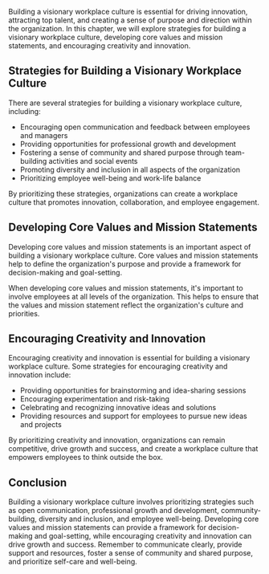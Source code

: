 
Building a visionary workplace culture is essential for driving innovation, attracting top talent, and creating a sense of purpose and direction within the organization. In this chapter, we will explore strategies for building a visionary workplace culture, developing core values and mission statements, and encouraging creativity and innovation.

Strategies for Building a Visionary Workplace Culture
-----------------------------------------------------

There are several strategies for building a visionary workplace culture, including:

* Encouraging open communication and feedback between employees and managers
* Providing opportunities for professional growth and development
* Fostering a sense of community and shared purpose through team-building activities and social events
* Promoting diversity and inclusion in all aspects of the organization
* Prioritizing employee well-being and work-life balance

By prioritizing these strategies, organizations can create a workplace culture that promotes innovation, collaboration, and employee engagement.

Developing Core Values and Mission Statements
---------------------------------------------

Developing core values and mission statements is an important aspect of building a visionary workplace culture. Core values and mission statements help to define the organization's purpose and provide a framework for decision-making and goal-setting.

When developing core values and mission statements, it's important to involve employees at all levels of the organization. This helps to ensure that the values and mission statement reflect the organization's culture and priorities.

Encouraging Creativity and Innovation
-------------------------------------

Encouraging creativity and innovation is essential for building a visionary workplace culture. Some strategies for encouraging creativity and innovation include:

* Providing opportunities for brainstorming and idea-sharing sessions
* Encouraging experimentation and risk-taking
* Celebrating and recognizing innovative ideas and solutions
* Providing resources and support for employees to pursue new ideas and projects

By prioritizing creativity and innovation, organizations can remain competitive, drive growth and success, and create a workplace culture that empowers employees to think outside the box.

Conclusion
----------

Building a visionary workplace culture involves prioritizing strategies such as open communication, professional growth and development, community-building, diversity and inclusion, and employee well-being. Developing core values and mission statements can provide a framework for decision-making and goal-setting, while encouraging creativity and innovation can drive growth and success. Remember to communicate clearly, provide support and resources, foster a sense of community and shared purpose, and prioritize self-care and well-being.
